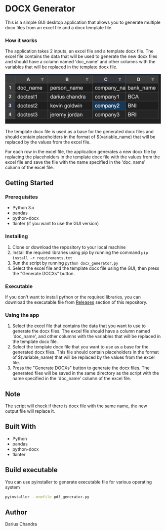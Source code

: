 # DOCX Generator

This is a simple GUI desktop application that allows you to generate multiple docx files from an excel file and a docx template file. 

### How it works

The application takes 2 inputs, an excel file and a template docx file. The excel file contains the data that will be used to generate the new docx files and should have a column named 'doc_name' and other columns with the variables that will be replaced in the template docx file.

![Illustration](exceltable.png)

The template docx file is used as a base for the generated docx files and should contain placeholders in the format of $(variable_name) that will be replaced by the values from the excel file.

For each row in the excel file, the application generates a new docx file by replacing the placeholders in the template docx file with the values from the excel file and save the file with the name specified in the 'doc_name' column of the excel file.

## Getting Started

### Prerequisites

- Python 3.x
- pandas
- python-docx
- tkinter (if you want to use the GUI version)

### Installing

1. Clone or download the repository to your local machine
2. Install the required libraries using pip by running the command `pip install -r requirements.txt`
3. Run the script by running `python docx_generator.py`
4. Select the excel file and the template docx file using the GUI, then press the "Generate DOCXs" button.

### Executable

If you don't want to install python or the required libraries, you can download the executable file from [Releases](https://github.com/DariusChandra/docx-generator/releases) section of this repository.

### Using the app

1. Select the excel file that contains the data that you want to use to generate the docx files. The excel file should have a column named 'doc_name', and other columns with the variables that will be replaced in the template docx file.
2. Select the template docx file that you want to use as a base for the generated docx files. This file should contain placeholders in the format of $(variable_name) that will be replaced by the values from the excel file.
3. Press the "Generate DOCXs" button to generate the docx files. The generated files will be saved in the same directory as the script with the name specified in the 'doc_name' column of the excel file.

## Note
The script will check if there is docx file with the same name, the new output file will replace it.

## Built With
- Python
- pandas
- python-docx
- tkinter

## Build executable
You can use pyinstaller to generate executable file for various operating system
```bash
pyinstaller --onefile pdf_generator.py
```

## Author
Darius Chandra
